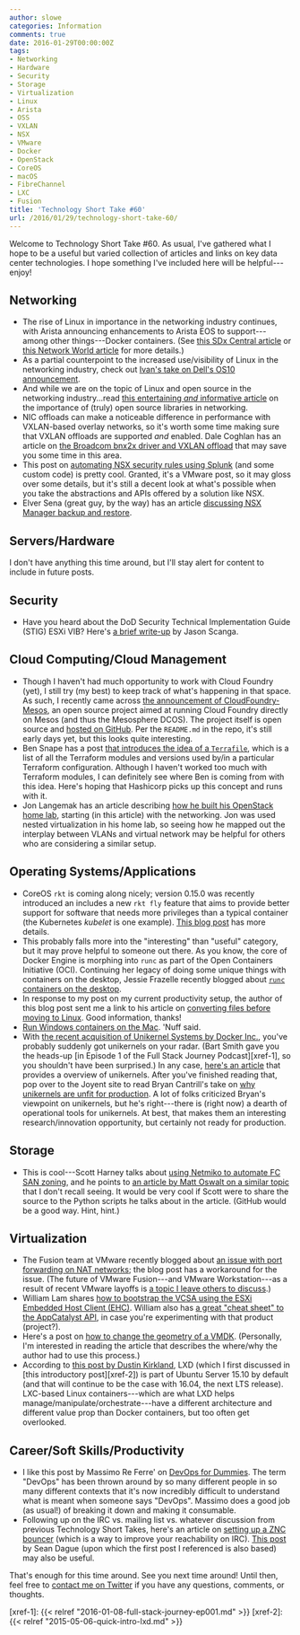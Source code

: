 ```yaml
---
author: slowe
categories: Information
comments: true
date: 2016-01-29T00:00:00Z
tags:
- Networking
- Hardware
- Security
- Storage
- Virtualization
- Linux
- Arista
- OSS
- VXLAN
- NSX
- VMware
- Docker
- OpenStack
- CoreOS
- macOS
- FibreChannel
- LXC
- Fusion
title: 'Technology Short Take #60'
url: /2016/01/29/technology-short-take-60/
---
```


Welcome to Technology Short Take #60. As usual, I've gathered what I hope to be a useful but varied collection of articles and links on key data center technologies. I hope something I've included here will be helpful---enjoy!

## Networking

* The rise of Linux in importance in the networking industry continues, with Arista announcing enhancements to Arista EOS to support---among other things---Docker containers. (See [this SDx Central article][link-2] or [this Network World article][link-3] for more details.)
* As a partial counterpoint to the increased use/visibility of Linux in the networking industry, check out [Ivan's take on Dell's OS10 announcement][link-17].
* And while we are on the topic of Linux and open source in the networking industry...read [this entertaining _and_ informative article][link-18] on the importance of (truly) open source libraries in networking.
* NIC offloads can make a noticeable difference in performance with VXLAN-based overlay networks, so it's worth some time making sure that VXLAN offloads are supported _and_ enabled. Dale Coghlan has an article on [the Broadcom bnx2x driver and VXLAN offload][link-7] that may save you some time in this area.
* This post on [automating NSX security rules using Splunk][link-9] (and some custom code) is pretty cool. Granted, it's a VMware post, so it may gloss over some details, but it's still a decent look at what's possible when you take the abstractions and APIs offered by a solution like NSX.
* Elver Sena (great guy, by the way) has an article [discussing NSX Manager backup and restore][link-29].

## Servers/Hardware

I don't have anything this time around, but I'll stay alert for content to include in future posts.

## Security

* Have you heard about the DoD Security Technical Implementation Guide (STIG) ESXi VIB? Here's [a brief write-up][link-19] by Jason Scanga.

## Cloud Computing/Cloud Management

* Though I haven't had much opportunity to work with Cloud Foundry (yet), I still try (my best) to keep track of what's happening in that space. As such, I recently came across [the announcement of CloudFoundry-Mesos][link-13], an open source project aimed at running Cloud Foundry directly on Mesos (and thus the Mesosphere DCOS). The project itself is open source and [hosted on GitHub][link-12]. Per the `README.md` in the repo, it's still early days yet, but this looks quite interesting.
* Ben Snape has a post [that introduces the idea of a `Terrafile`][link-16], which is a list of all the Terraform modules and versions used by/in a particular Terraform configuration. Although I haven't worked too much with Terraform modules, I can definitely see where Ben is coming from with this idea. Here's hoping that Hashicorp picks up this concept and runs with it.
* Jon Langemak has an article describing [how he built his OpenStack home lab][link-23], starting (in this article) with the networking. Jon was used nested virtualization in his home lab, so seeing how he mapped out the interplay between VLANs and virtual network may be helpful for others who are considering a similar setup.

## Operating Systems/Applications

* CoreOS `rkt` is coming along nicely; version 0.15.0 was recently introduced an includes a new `rkt fly` feature that aims to provide better support for software that needs more privileges than a typical container (the Kubernetes _kubelet_ is one example). [This blog post][link-1] has more details.
* This probably falls more into the "interesting" than "useful" category, but it may prove helpful to someone out there. As you know, the core of Docker Engine is morphing into `runc` as part of the Open Containers Initiative (OCI). Continuing her legacy of doing some unique things with containers on the desktop, Jessie Frazelle recently blogged about [`runc` containers on the desktop][link-8].
* In response to my post on my current productivity setup, the author of this blog post sent me a link to his article on [converting files before moving to Linux][link-14]. Good information, thanks!
* [Run Windows containers on the Mac][link-15]. 'Nuff said.
* With [the recent acquisition of Unikernel Systems by Docker Inc.][link-20], you've probably suddenly got unikernels on your radar. (Bart Smith gave you the heads-up [in Episode 1 of the Full Stack Journey Podcast][xref-1], so you shouldn't have been surprised.) In any case, [here's an article][link-21] that provides a overview of unikernels. After you've finished reading that, pop over to the Joyent site to read Bryan Cantrill's take on [why unikernels are unfit for production][link-22]. A lot of folks criticized Bryan's viewpoint on unikernels, but he's right---there is (right now) a dearth of operational tools for unikernels. At best, that makes them an interesting research/innovation opportunity, but certainly not ready for production.

## Storage

* This is cool---Scott Harney talks about [using Netmiko to automate FC SAN zoning][link-5], and he points to [an article by Matt Oswalt on a similar topic][link-6] that I don't recall seeing. It would be very cool if Scott were to share the source to the Python scripts he talks about in the article. (GitHub would be a good way. Hint, hint.)

## Virtualization

* The Fusion team at VMware recently blogged about [an issue with port forwarding on NAT networks][link-4]; the blog post has a workaround for the issue. (The future of VMware Fusion---and VMware Workstation---as a result of recent VMware layoffs is [a topic I leave others to discuss][link-30].)
* William Lam shares [how to bootstrap the VCSA using the ESXi Embedded Host Client (EHC)][link-10]. William also has [a great "cheat sheet" to the AppCatalyst API][link-24], in case you're experimenting with that product (project?).
* Here's a post on [how to change the geometry of a VMDK][link-25]. (Personally, I'm interested in reading the article that describes the where/why the author had to use this process.)
* According to [this post by Dustin Kirkland][link-28], LXD (which I first discussed in [this introductory post][xref-2]) is part of Ubuntu Server 15.10 by default (and that will continue to be the case with 16.04, the next LTS release). LXC-based Linux containers---which are what LXD helps manage/manipulate/orchestrate---have a different architecture and different value prop than Docker containers, but too often get overlooked.

## Career/Soft Skills/Productivity

* I like this post by Massimo Re Ferre' on [DevOps for Dummies][link-11]. The term "DevOps" has been thrown around by so many different people in so many different contexts that it's now incredibly difficult to understand what is meant when someone says "DevOps". Massimo does a good job (as usual!) of breaking it down and making it consumable.
* Following up on the IRC vs. mailing list vs. whatever discussion from previous Technology Short Takes, here's an article on [setting up a ZNC bouncer][link-26] (which is a way to improve your reachability on IRC). [This post][link-27] by Sean Dague (upon which the first post I referenced is also based) may also be useful.

That's enough for this time around. See you next time around! Until then, feel free to [contact me on Twitter][link-31] if you have any questions, comments, or thoughts.

[link-1]: https://coreos.com/blog/rkt-0.15.0-introduces-rkt-fly.html
[link-2]: https://www.sdxcentral.com/articles/news/arista-outfits-eos-for-containers-hybrid-clouds/2016/01/
[link-3]: http://www.networkworld.com/article/3023848/cloud-computing/arista-networks-pops-next-gen-os.html
[link-4]: https://blogs.vmware.com/teamfusion/2016/01/workaround-of-nat-port-forwarding-issue-in-fusion-8-1.html
[link-5]: http://www.scottharney.com/using-python-and-netmiko-to-automate-san-zoning/
[link-6]: http://keepingitclassless.net/2014/04/san-config-automation-ansible/
[link-7]: http://www.sneaku.com/2015/05/26/broadcom-bnx2x-driver-and-vxlan-offload/
[link-8]: https://blog.jessfraz.com/post/runc-containers-on-the-desktop/
[link-9]: https://blogs.vmware.com/networkvirtualization/2016/01/vmware-nsx-security-splunk.html
[link-10]: http://www.virtuallyghetto.com/2015/12/how-to-bootstrap-the-vcsa-using-the-esxi-embedded-host-client.html
[link-11]: http://it20.info/2015/12/devops-for-dummies/
[link-12]: https://github.com/mesos/cloudfoundry-mesos
[link-13]: https://mesosphere.com/blog/2015/12/15/cloud-foundry-dcos/
[link-14]: https://blog.iefdev.se/2015/12/converting-files-before-mv2linux/
[link-15]: https://github.com/nomisbeme/flotsam/blob/master/windowsdockeronthemac.md
[link-16]: http://bensnape.com/2016/01/14/terraform-design-patterns-the-terrafile/
[link-17]: http://blog.ipspace.net/2016/01/dell-os10-and-cumulus-linux.html
[link-18]: http://packetpushers.net/industry-needs-open-source-framework-switching-silicon/
[link-19]: http://www.vm5280.com/2016/01/dod-security-technical-implementation.html
[link-20]: https://www.docker.com/press-release-01212016docker-acquires-unikernel-systems-extend-breadth-docker-platfrom
[link-21]: https://ma.ttias.be/what-is-a-unikernel/
[link-22]: https://www.joyent.com/blog/unikernels-are-unfit-for-production
[link-23]: http://www.dasblinkenlichten.com/building-an-openstack-home-lab-the-lab/
[link-24]: http://www.virtuallyghetto.com/2016/01/cheatsheet-for-the-entire-vmware-appcatalyst-api-using-curl.html
[link-25]: https://michaelryom.dk/change-vmdk-geometry/
[link-26]: https://developer.ibm.com/opentech/2016/01/21/openstack-development-tips-setting-up-a-znc-bouncer/
[link-27]: https://dague.net/2014/09/13/my-irc-proxy-setup/
[link-28]: http://blog.dustinkirkland.com/2015/11/lxd-in-sky-with-diamonds.html
[link-29]: http://blog.senasosa.com/2015/12/nsx-manager-backup-and-restore.html
[link-30]: http://planetvm.net/blog/?p=2952
[link-31]: https://twitter.com/scott_lowe
[xref-1]: {{< relref "2016-01-08-full-stack-journey-ep001.md" >}}
[xref-2]: {{< relref "2015-05-06-quick-intro-lxd.md" >}}
